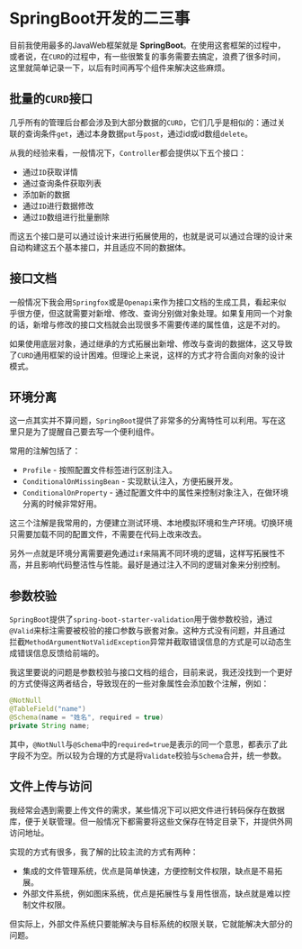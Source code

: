 # SpringBoot开发的二三事

目前我使用最多的JavaWeb框架就是 __SpringBoot__。在使用这套框架的过程中，或者说，在`CURD`的过程中，有一些很繁复的事务需要去搞定，浪费了很多时间，这里就简单记录一下，以后有时间再写个组件来解决这些麻烦。

## 批量的`CURD`接口

几乎所有的管理后台都会涉及到大部分数据的`CURD`，它们几乎是相似的：通过关联的查询条件`get`，通过本身数据`put`与`post`，通过id或id数组`delete`。

从我的经验来看，一般情况下，`Controller`都会提供以下五个接口：

- 通过`ID`获取详情
- 通过查询条件获取列表
- 添加新的数据
- 通过`ID`进行数据修改
- 通过`ID`数组进行批量删除

而这五个接口是可以通过设计来进行拓展使用的，也就是说可以通过合理的设计来自动构建这五个基本接口，并且适应不同的数据体。

## 接口文档

一般情况下我会用`Springfox`或是`Openapi`来作为接口文档的生成工具，看起来似乎很方便，但这就需要对新增、修改、查询分别做对象处理。如果复用同一个对象的话，新增与修改的接口文档就会出现很多不需要传递的属性值，这是不对的。
   
如果使用底层对象，通过继承的方式拓展出新增、修改与查询的数据体，这又导致了`CURD`通用框架的设计困难。但理论上来说，这样的方式才符合面向对象的设计模式。

## 环境分离

这一点其实并不算问题，`SpringBoot`提供了非常多的分离特性可以利用。写在这里只是为了提醒自己要去写一个便利组件。

常用的注解包括了：

- `Profile` - 按照配置文件标签进行区别注入。
- `ConditionalOnMissingBean` - 实现默认注入，方便拓展开发。
- `ConditionalOnProperty` - 通过配置文件中的属性来控制对象注入，在做环境分离的时候非常好用。

这三个注解是我常用的，方便建立测试环境、本地模拟环境和生产环境。切换环境只需要加载不同的配置文件，不需要在代码上改来改去。

另外一点就是环境分离需要避免通过`if`来隔离不同环境的逻辑，这样写拓展性不高，并且影响代码整洁性与性能。最好是通过注入不同的逻辑对象来分别控制。

## 参数校验

`SpringBoot`提供了`spring-boot-starter-validation`用于做参数校验，通过`@Valid`来标注需要被校验的接口参数与嵌套对象。这种方式没有问题，并且通过拦截`MethodArgumentNotValidException`异常并截取错误信息的方式是可以动态生成错误信息反馈给前端的。

我这里要说的问题是参数校验与接口文档的组合，目前来说，我还没找到一个更好的方式使得这两者结合，导致现在的一些对象属性会添加数个注解，例如：

```java
@NotNull
@TableField("name")
@Schema(name = "姓名", required = true)
private String name;
```

其中，`@NotNull`与`@Schema`中的`required=true`是表示的同一个意思，都表示了此字段不为空。所以较为合理的方式是将`Validate`校验与`Schema`合并，统一参数。

## 文件上传与访问

我经常会遇到需要上传文件的需求，某些情况下可以把文件进行转码保存在数据库，便于关联管理。但一般情况下都需要将这些文保存在特定目录下，并提供外网访问地址。

实现的方式有很多，我了解的比较主流的方式有两种：

- 集成的文件管理系统，优点是简单快速，方便控制文件权限，缺点是不易拓展。
- 外部文件系统，例如图床系统，优点是拓展性与复用性很高，缺点就是难以控制文件权限。

但实际上，外部文件系统只要能解决与目标系统的权限关联，它就能解决大部分的问题。

